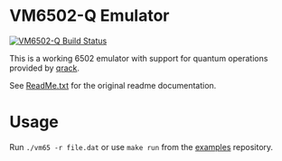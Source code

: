 # VM6502-Q Emulator

[![VM6502-Q Build Status](https://api.travis-ci.org/vm6502q/vm6502q.svg?branch=master)](https://travis-ci.org/vm6502q/vm6502q/builds)

This is a working 6502 emulator with support for quantum operations provided by [qrack](https://github.org/vm6502q/qrack).

See [ReadMe.txt](https://github.com/vm6502q/vm6502q/blob/master/ReadMe.txt) for the original readme documentation.

# Usage

Run `./vm65 -r file.dat` or use `make run` from the [examples](https://github.com/vm6502q/examples) repository.
